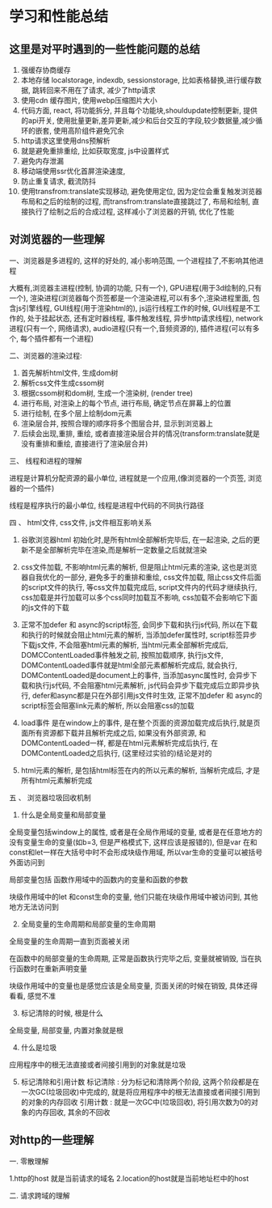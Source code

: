 # 学习和性能总结

## 这里是对平时遇到的一些性能问题的总结


1. 强缓存协商缓存
2. 本地存储 localstorage, indexdb, sessionstorage, 比如表格替换,进行缓存数据, 跳转回来不用在了请求, 减少了http请求 
3. 使用cdn 缓存图片, 使用webp压缩图片大小
4. 代码方面, react, 将功能拆分, 并且每个功能块,shouldupdate控制更新, 提供的api开关, 
使用批量更新,差异更新,减少和后台交互的字段,较少数据量,减少循环的嵌套, 使用高阶组件避免冗余
5. http请求这里使用dns预解析
6. 就是避免重排重绘, 比如获取宽度, js中设置样式
7. 避免内存泄漏
8. 移动端使用ssr优化首屏渲染速度,
9. 防止重复请求, 截流防抖
10. 使用transfrom:translate实现移动, 避免使用定位, 因为定位会重复触发浏览器布局和之后的绘制的过程, 
而transfrom:translate直接跳过了, 布局和绘制, 直接执行了绘制之后的合成过程, 这样减小了浏览器的开销, 
优化了性能



## 对浏览器的一些理解

一、浏览器是多进程的, 这样的好处的, 减小影响范围, 一个进程挂了,不影响其他进程

大概有,浏览器主进程(控制, 协调的功能, 只有一个), GPU进程(用于3d绘制的,只有一个), 渲染进程(浏览器每个页签都是一个渲染进程,可以有多个,渲染进程里面, 包含js引擎线程, GUI线程(用于渲染html的), js运行线程工作的时候, GUI线程是不工作的, 处于挂起状态, 还有定时器线程, 事件触发线程, 异步http请求线程), network进程(只有一个, 网络请求), audio进程(只有一个,音频资源的), 插件进程(可以有多个, 每个插件都有一个进程)


二、浏览器的渲染过程:

1. 首先解析html文件, 生成dom树
2. 解析css文件生成cssom树
3. 根据cssom树和dom树, 生成一个渲染树, (render tree)
4. 进行布局, 对渲染上的每个节点, 进行布局, 确定节点在屏幕上的位置
5. 进行绘制, 在多个层上绘制dom元素
6. 渲染层合并, 按照合理的顺序将多个图层合并, 显示到浏览器上
6. 后续会出现,重排, 重绘, 或者直接渲染层合并的情况(transform:translate就是没有重排和重绘, 直接进行了渲染层合并)

三、 线程和进程的理解

进程是计算机分配资源的最小单位, 进程就是一个应用,(像浏览器的一个页签, 浏览器的一个插件)

线程是程序执行的最小单位, 线程是进程中代码的不同执行路径


四 、 html文件, css文件, js文件相互影响关系

1. 谷歌浏览器html 初始化时,是所有html全部解析完毕后, 在一起渲染, 之后的更新不是全部解析完毕在渲染,而是解析一定数量之后就就渲染

2. css文件加载, 不影响html元素的解析, 但是阻止html元素的渲染, 这也是浏览器自我优化的一部分, 避免多于的重排和重绘, 
css文件加载, 阻止css文件后面的script文件的执行, 等css文件加载完成后, script文件内的代码才继续执行, css加载是并行加载可以多个css同时加载互不影响, css加载不会影响它下面的js文件的下载

3. 正常不加defer 和 async的script标签, 会同步下载和执行js代码, 所以在下载和执行的时候就会阻止html元素的解析,
当添加defer属性时, script标签异步下载js文件, 不会阻塞html元素的解析, 当html元素全部解析完成后, DOMCContentLoaded事件触发之前,
按照加载顺序, 执行js文件, DOMContentLoaded事件就是html全部元素都解析完成后, 就会执行, DOMContentLoaded是document上的事件,
当添加async属性时, 会异步下载和执行js代码, 不会阻塞html元素解析, js代码会异步下载完成后立即异步执行, defer和async都是只在外部引用js文件时生效, 正常不加defer 和 async的script标签会阻塞link元素的解析, 所以会阻塞css的加载

4. load事件 是在window上的事件, 是在整个页面的资源加载完成后执行,就是页面所有资源都下载并且解析完成之后, 如果没有外部资源, 和DOMContentLoaded一样, 都是在html元素解析完成后执行, 在DOMContentLoaded之后执行, (这里经过实验的)结论是对的

5. html元素的解析, 是包括html标签在内的所以元素的解析, 当</html>解析完成后, 才是所有html元素解析完成

五 、 浏览器垃圾回收机制

1. 什么是全局变量和局部变量 

全局变量包括window上的属性, 或者是在全局作用域的变量, 或者是在任意地方的没有变量生命的变量(如b=3, 但是严格模式下, 这样应该是报错的),
但是var 在和const和let一样在大括号中时不会形成块级作用域, 所以var生命的变量可以被括号外面访问到

局部变量包括 函数作用域中的函数内的变量和函数的参数

块级作用域中的let 和const生命的变量, 他们只能在块级作用域中被访问到, 其他地方无法访问到

2. 全局变量的生命周期和局部变量的生命周期

全局变量的生命周期一直到页面被关闭

在函数中的局部变量的生命周期, 正常是函数执行完毕之后, 变量就被销毁, 当在执行函数时在重新声明变量

块级作用域中的变量也是感觉应该是全局变量, 页面关闭的时候在销毁, 具体还得看看, 感觉不准

3. 标记清除的时候, 根是什么

全局变量, 局部变量, 内置对象就是根

4. 什么是垃圾

应用程序中的根无法直接或者间接引用到的对象就是垃圾

5. 标记清除和引用计数
标记清除 : 分为标记和清除两个阶段, 这两个阶段都是在一次GC(垃圾回收)中完成的, 就是将应用程序中的根无法直接或者间接引用到的对象的内存回收
引用计数 : 就是一次GC中(垃圾回收), 将引用次数为0的对象的内存回收, 其余的不回收


## 对http的一些理解
一. 零散理解

1.http的host  就是当前请求的域名
2.location的host就是当前地址栏中的host

二. 请求跨域的理解















